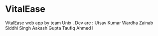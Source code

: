 # VitalEase
VitalEase web app by team Unix . Dev are : Utsav Kumar Wardha Zainab Siddhi Singh Aakash Gupta Taufiq Ahmed I
